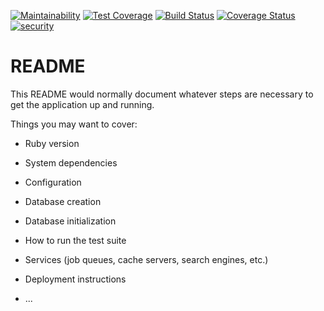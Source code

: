 [![Maintainability](https://api.codeclimate.com/v1/badges/a4c655e3d4c6f791df79/maintainability)](https://codeclimate.com/github/ShanRubyist/MoJing/maintainability)
[![Test Coverage](https://api.codeclimate.com/v1/badges/a4c655e3d4c6f791df79/test_coverage)](https://codeclimate.com/github/ShanRubyist/MoJing/test_coverage)
[![Build Status](https://travis-ci.org/ShanRubyist/MoJing.svg?branch=master)](https://travis-ci.org/ShanRubyist/MoJing)
[![Coverage Status](https://coveralls.io/repos/github/ShanRubyist/MoJing/badge.svg)](https://coveralls.io/github/ShanRubyist/MoJing)
[![security](https://hakiri.io/github/ShanRubyist/MoJing/master.svg)](https://hakiri.io/github/ShanRubyist/MoJing/master)

# README

This README would normally document whatever steps are necessary to get the
application up and running.

Things you may want to cover:

* Ruby version

* System dependencies

* Configuration

* Database creation

* Database initialization

* How to run the test suite

* Services (job queues, cache servers, search engines, etc.)

* Deployment instructions

* ...
